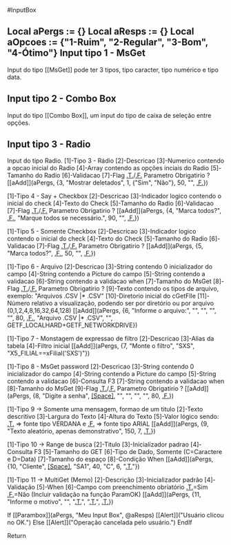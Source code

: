 #InputBox 

 Local aPergs         := {}
 Local aResps         := {}
 Local aOpcoes      := {"1-Ruim", "2-Regular", "3-Bom", "4-Ótimo"}
Input tipo 1 - MsGet
------------------------------------
Input do tipo [[MsGet]] pode ter 3 tipos, tipo caracter, tipo numérico e tipo data.

Input tipo 2 - Combo Box
---------------------------------------------
Input do tipo [[Combo Box]], um input do tipo de caixa de seleção entre opções. 

Input tipo 3 - Radio
-----------------------------------
Input do tipo Radio.
  [1]-Tipo 3 - Rádio
  [2]-Descricao
  [3]-Numerico contendo a opcao inicial do Radio
  [4]-Array contendo as opções inciais do Radio
  [5]-Tamanho do Radio
  [6]-Validacao
  [7]-Flag [.T.]('.T.')/[.F.]('.F.') Parametro Obrigatirio ?
  [[aAdd]](aPergs, {3, "Mostrar deletados", 1, {"Sim", "Não"}, 50, "", [.F.]('.F.')})

  [1]-Tipo 4 - Say + Checkbox
  [2]-Descricao
  [3]-Indicador logico contendo o inicial do check
  [4]-Texto do Check
  [5]-Tamanho do Radio
  [6]-Validacao
  [7]-Flag [.T.]('.T.')/[.F.]('.F.') Parametro Obrigatirio ?
  [[aAdd]](aPergs, {4, "Marca todos?", [.F.]('.F.'), "Marque todos se necessário.", 90, "", [.F.]('.F.')})

  [1]-Tipo 5 - Somente Checkbox
  [2]-Descricao
  [3]-Indicador logico contendo o inicial do check
  [4]-Texto do Check
  [5]-Tamanho do Radio
  [6]-Validacao
  [7]-Flag [.T.]('.T.')/[.F.]('.F.') Parametro Obrigatirio ?
  [[aAdd]](aPergs, {5, "Marca todos?", [.F.]('.F.'), 50, "", [.F.]('.F.')})

  [1]-Tipo 6 - Arquivo
  [2]-Descricao
  [3]-String contendo 0 inicializador do campo
  [4]-String contendo a Picture do campo
  [5]-String contendo a validacao
  [6]-String contendo a validacao when
  [7]-Tamanho do MsGet
  [8]-Flag [.T.]('.T.')/[.F.]('.F.') Parametro Obrigatirio ?
  [9]-Texto contendo os tipos de arquivo, exemplo: "Arquivos .CSV |* .CSV"
  [10]-Diretorio inicial do cGetFIle
  [11]-Número relativo a visualização, podendo ser por diretório ou por arquivo (0,1,2,4,8,16,32,64,128)
  [[aAdd]](aPergs, {6, "Informe o arquivo:", "", "", "", "", 80, [.F.]('.F.'), "Arquivo .CSV |* .CSV", "", GETF_LOCALHARD+GETF_NETWORKDRIVE})

  [1]-Tipo 7 - Monstagem de expressao de filtro
  [2]-Descricao
  [3]-Alias da tabela
  [4]-Filtro inicial
  [[aAdd]](aPergs, {7, "Monte o filtro", "SXS", "X5_FILIAL\==xFilial('SXS')"})

  [1]-Tipo 8 - MsGet password
  [2]-Descricao
  [3]-String contendo 0 inicializador do campo
  [4]-String contendo a Picture do campo
  [5]-String contendo a validacao
  [6]-Consulta F3
  [7]-String contendo a validacao when
  [8]-Tamanho do MsGet
  [9]-Flag [.T.]('.T.')/[.F.]('.F.') Parametro Obrigatirio ?
  [[aAdd]](aPergs, {8, "Digite a senha", [[Space]](15), "", "", "", "", 80, [.F.]('.F.')})

  [1]-Tipo 9 -> Somente uma mensagem, formao de um titulo
  [2]-Texto descritivo 
  [3]-Largura do Texto
  [4]-Altura do Texto
  [5]-Valor lógico sendo: [.T.]('.T.') => fonte tipo VERDANA e [.F.]('.F.') => fonte tipo ARIAL
  [[aAdd]](aPergs, {9, "Texto aleatório, apenas demonstrativo", 150, 7, [.T.]('.T.')})

  [1]-Tipo 10 -> Range de busca
  [2]-Titulo
  [3]-Inicializador padrao
  [4]-Consulta F3
  [5]-Tamanho do GET
  [6]-Tipo de Dado, Somente (C=Caractere e D=Data)
  [7]-Tamanho do espaço 
  [8]-Condição When
  [[aAdd]](aPergs, {10, "Cliente", [[Space]](6), "SA1", 40, "C", 6, "[.T.]('.T.')"})

  [1]-Tipo 11 -> MultiGet (Memo)
  [2]-Descrição
  [3]-Inicializador padrão
  [4]-Validação
  [5]-When
  [6]-Campo com preenchimento obriatório [.T.]('.T.')=Sim [.F.]('.F.')=Não (Incluir validação na função ParamOK)
  [[aAdd]](aPergs, {11, "Informe o motivo", "", "[.T.]('.T.')", "[.T.]('.T.')", [.T.]('.T.')})

  If [[Parambox]](aPergs, "Meu Input Box", @aResps)
    [[Alert]]("Usuário clicou no OK.")
  Else
    [[Alert]]("Operação cancelada pelo usuário.")
  EndIf

Return
